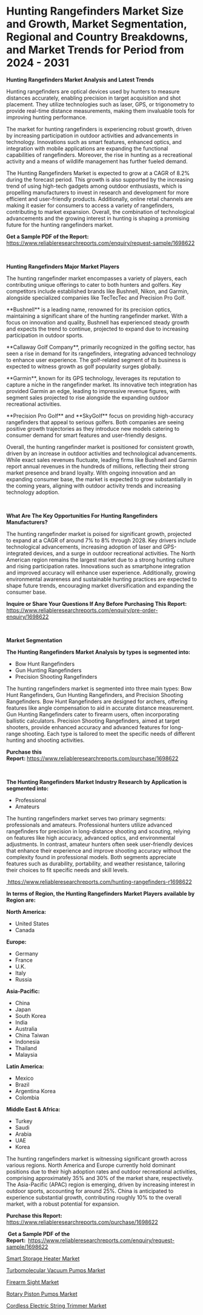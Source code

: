 <p><h1>Hunting Rangefinders Market Size and Growth, Market Segmentation, Regional and Country Breakdowns, and Market Trends for Period from 2024 -  2031</h1></p><p><strong>Hunting Rangefinders Market Analysis and Latest Trends</strong></p>
<p><p>Hunting rangefinders are optical devices used by hunters to measure distances accurately, enabling precision in target acquisition and shot placement. They utilize technologies such as laser, GPS, or trigonometry to provide real-time distance measurements, making them invaluable tools for improving hunting performance.</p><p>The market for hunting rangefinders is experiencing robust growth, driven by increasing participation in outdoor activities and advancements in technology. Innovations such as smart features, enhanced optics, and integration with mobile applications are expanding the functional capabilities of rangefinders. Moreover, the rise in hunting as a recreational activity and a means of wildlife management has further fueled demand.</p><p>The Hunting Rangefinders Market is expected to grow at a CAGR of 8.2% during the forecast period. This growth is also supported by the increasing trend of using high-tech gadgets among outdoor enthusiasts, which is propelling manufacturers to invest in research and development for more efficient and user-friendly products. Additionally, online retail channels are making it easier for consumers to access a variety of rangefinders, contributing to market expansion. Overall, the combination of technological advancements and the growing interest in hunting is shaping a promising future for the hunting rangefinders market.</p></p>
<p><strong>Get a Sample PDF of the Report:&nbsp;</strong> <a href="https://www.reliableresearchreports.com/enquiry/request-sample/1698622?utm_campaign=114&utm_medium=2&utm_source=Github&utm_content=ia&utm_term=20102024&utm_id=hunting-rangefinders">https://www.reliableresearchreports.com/enquiry/request-sample/1698622</a></p>
<p>&nbsp;</p>
<p><strong>Hunting Rangefinders Major Market Players</strong></p>
<p><p>The hunting rangefinder market encompasses a variety of players, each contributing unique offerings to cater to both hunters and golfers. Key competitors include established brands like Bushnell, Nikon, and Garmin, alongside specialized companies like TecTecTec and Precision Pro Golf.</p><p>**Bushnell** is a leading name, renowned for its precision optics, maintaining a significant share of the hunting rangefinder market. With a focus on innovation and quality, Bushnell has experienced steady growth and expects the trend to continue, projected to expand due to increasing participation in outdoor sports.</p><p>**Callaway Golf Company**, primarily recognized in the golfing sector, has seen a rise in demand for its rangefinders, integrating advanced technology to enhance user experience. The golf-related segment of its business is expected to witness growth as golf popularity surges globally.</p><p>**Garmin**, known for its GPS technology, leverages its reputation to capture a niche in the rangefinder market. Its innovative tech integration has provided Garmin an edge, leading to impressive revenue figures, with segment sales projected to rise alongside the expanding outdoor recreational activities.</p><p>**Precision Pro Golf** and **SkyGolf** focus on providing high-accuracy rangefinders that appeal to serious golfers. Both companies are seeing positive growth trajectories as they introduce new models catering to consumer demand for smart features and user-friendly designs.</p><p>Overall, the hunting rangefinder market is positioned for consistent growth, driven by an increase in outdoor activities and technological advancements. While exact sales revenues fluctuate, leading firms like Bushnell and Garmin report annual revenues in the hundreds of millions, reflecting their strong market presence and brand loyalty. With ongoing innovation and an expanding consumer base, the market is expected to grow substantially in the coming years, aligning with outdoor activity trends and increasing technology adoption.</p></p>
<p>&nbsp;</p>
<p><strong>What Are The Key Opportunities For Hunting Rangefinders Manufacturers?</strong></p>
<p><p>The hunting rangefinder market is poised for significant growth, projected to expand at a CAGR of around 7% to 8% through 2028. Key drivers include technological advancements, increasing adoption of laser and GPS-integrated devices, and a surge in outdoor recreational activities. The North American region remains the largest market due to a strong hunting culture and rising participation rates. Innovations such as smartphone integration and improved accuracy will enhance user experience. Additionally, growing environmental awareness and sustainable hunting practices are expected to shape future trends, encouraging market diversification and expanding the consumer base.</p></p>
<p><strong>Inquire or Share Your Questions If Any Before Purchasing This Report:</strong> <a href="https://www.reliableresearchreports.com/enquiry/pre-order-enquiry/1698622?utm_campaign=114&utm_medium=2&utm_source=Github&utm_content=ia&utm_term=20102024&utm_id=hunting-rangefinders">https://www.reliableresearchreports.com/enquiry/pre-order-enquiry/1698622</a></p>
<p>&nbsp;</p>
<p><strong>Market Segmentation</strong></p>
<p><strong>The Hunting Rangefinders Market Analysis by types is segmented into:</strong></p>
<p><ul><li>Bow Hunt Rangefinders</li><li>Gun Hunting Rangefinders</li><li>Precision Shooting Rangefinders</li></ul></p>
<p><p>The hunting rangefinders market is segmented into three main types: Bow Hunt Rangefinders, Gun Hunting Rangefinders, and Precision Shooting Rangefinders. Bow Hunt Rangefinders are designed for archers, offering features like angle compensation to aid in accurate distance measurement. Gun Hunting Rangefinders cater to firearm users, often incorporating ballistic calculators. Precision Shooting Rangefinders, aimed at target shooters, provide enhanced accuracy and advanced features for long-range shooting. Each type is tailored to meet the specific needs of different hunting and shooting activities.</p></p>
<p><strong>Purchase this Report:&nbsp;</strong><a href="https://www.reliableresearchreports.com/purchase/1698622?utm_campaign=114&utm_medium=2&utm_source=Github&utm_content=ia&utm_term=20102024&utm_id=hunting-rangefinders">https://www.reliableresearchreports.com/purchase/1698622</a></p>
<p>&nbsp;</p>
<p><strong>The Hunting Rangefinders Market Industry Research by Application is segmented into:</strong></p>
<p><ul><li>Professional</li><li>Amateurs</li></ul></p>
<p><p>The hunting rangefinders market serves two primary segments: professionals and amateurs. Professional hunters utilize advanced rangefinders for precision in long-distance shooting and scouting, relying on features like high accuracy, advanced optics, and environmental adjustments. In contrast, amateur hunters often seek user-friendly devices that enhance their experience and improve shooting accuracy without the complexity found in professional models. Both segments appreciate features such as durability, portability, and weather resistance, tailoring their choices to fit specific needs and skill levels.</p></p>
<p><a href="https://www.reliableresearchreports.com/hunting-rangefinders-r1698622?utm_campaign=114&utm_medium=2&utm_source=Github&utm_content=ia&utm_term=20102024&utm_id=hunting-rangefinders">&nbsp;https://www.reliableresearchreports.com/hunting-rangefinders-r1698622</a></p>
<p><strong>In terms of Region, the Hunting Rangefinders Market Players available by Region are:</strong></p>
<p>
    <p> <strong> North America: </strong>
        <ul>
            <li>United States</li>
            <li>Canada</li>
        </ul>
        </p> 
    <p> <strong> Europe: </strong>
        <ul>
            <li>Germany</li>
            <li>France</li>
            <li>U.K.</li>
            <li>Italy</li>
            <li>Russia</li>
        </ul>
        </p> 
    <p> <strong> Asia-Pacific: </strong>
        <ul>
            <li>China</li>
            <li>Japan</li>
            <li>South Korea</li>
            <li>India</li>
            <li>Australia</li>
            <li>China Taiwan</li>
            <li>Indonesia</li>
            <li>Thailand</li>
            <li>Malaysia</li>
        </ul>
        </p> 
    <p> <strong> Latin America: </strong>
        <ul>
            <li>Mexico</li>
            <li>Brazil</li>
            <li>Argentina Korea</li>
            <li>Colombia</li>
        </ul>
        </p> 
    <p> <strong> Middle East & Africa: </strong>
        <ul>
            <li>Turkey</li>
            <li>Saudi</li>
            <li>Arabia</li>
            <li>UAE</li>
            <li>Korea</li>
        </ul>
    </p>
    </p>
<p><p>The hunting rangefinders market is witnessing significant growth across various regions. North America and Europe currently hold dominant positions due to their high adoption rates and outdoor recreational activities, comprising approximately 35% and 30% of the market share, respectively. The Asia-Pacific (APAC) region is emerging, driven by increasing interest in outdoor sports, accounting for around 25%. China is anticipated to experience substantial growth, contributing roughly 10% to the overall market, with a robust potential for expansion.</p></p>
<p><strong>Purchase this Report: </strong><a href="https://www.reliableresearchreports.com/purchase/1698622?utm_campaign=114&utm_medium=2&utm_source=Github&utm_content=ia&utm_term=20102024&utm_id=hunting-rangefinders">https://www.reliableresearchreports.com/purchase/1698622</a></p>
<p>&nbsp;<strong>Get a Sample PDF of the Report:&nbsp;&nbsp;</strong><a href="https://www.reliableresearchreports.com/enquiry/request-sample/1698622?utm_campaign=114&utm_medium=2&utm_source=Github&utm_content=ia&utm_term=20102024&utm_id=hunting-rangefinders">https://www.reliableresearchreports.com/enquiry/request-sample/1698622</a></p>
<p><strong></strong></p>
<p><p><a href="https://www.linkedin.com/pulse/smart-storage-heater-market-global-regional-analysis-2024--n5e5e?utm_campaign=114&utm_medium=2&utm_source=Github&utm_content=ia&utm_term=20102024&utm_id=hunting-rangefinders">Smart Storage Heater Market</a></p><p><a href="https://issuu.com/reportprime-2/docs/turbomolecular-vacuum-pumps-market-_02233c584be2e6?utm_campaign=114&utm_medium=2&utm_source=Github&utm_content=ia&utm_term=20102024&utm_id=hunting-rangefinders">Turbomolecular Vacuum Pumps Market</a></p><p><a href="https://github.com/cristy9x9bur/Market-Research-Report-List-1/blob/main/firearm-sight-market.md?utm_campaign=114&utm_medium=2&utm_source=Github&utm_content=ia&utm_term=20102024&utm_id=hunting-rangefinders">Firearm Sight Market</a></p><p><a href="https://issuu.com/reportprime-2/docs/rotary-piston-pumps-market-size-203_1d450aff5cdbfc?utm_campaign=114&utm_medium=2&utm_source=Github&utm_content=ia&utm_term=20102024&utm_id=hunting-rangefinders">Rotary Piston Pumps Market</a></p><p><a href="https://www.linkedin.com/pulse/analyzing-cordless-electric-string-trimmer-market-dynamics-growth-zfw0e?utm_campaign=114&utm_medium=2&utm_source=Github&utm_content=ia&utm_term=20102024&utm_id=hunting-rangefinders">Cordless Electric String Trimmer Market</a></p></p>
